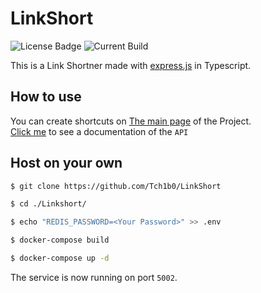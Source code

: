 # LinkShort

![License Badge](https://img.shields.io/github/license/Tch1b0/LinkShort) ![Current Build](https://img.shields.io/github/actions/workflow/status/Tch1b0/LinkShort/test_api.yml?branch=master&label=ci)

This is a Link Shortner made with [express.js]("https://expressjs.com/de/") in Typescript.

## How to use

You can create shortcuts on [The main page](https://ls.johannespour.de/site) of the Project. <br>
[Click me](https://github.com/Tch1b0/LinkShort/wiki/Routes) to see a documentation of the `API`

## Host on your own

```sh
$ git clone https://github.com/Tch1b0/LinkShort

$ cd ./Linkshort/

$ echo "REDIS_PASSWORD=<Your Password>" >> .env

$ docker-compose build

$ docker-compose up -d
```

The service is now running on port `5002`.
